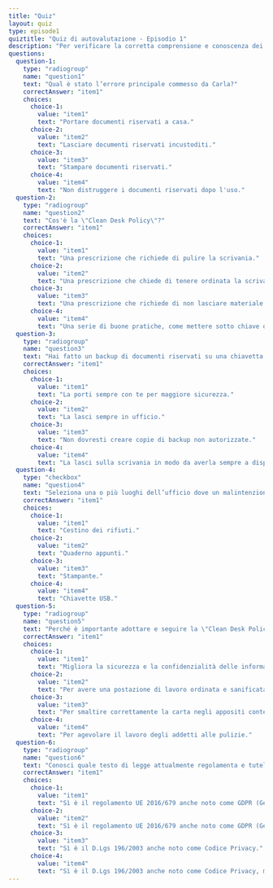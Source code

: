 ```yaml
---
title: "Quiz"
layout: quiz
type: episode1
quiztitle: "Quiz di autovalutazione - Episodio 1"
description: "Per verificare la corretta comprensione e conoscenza dei temi di Security Awareness trattati in questo corso, qui è possibile effettuare un test di autovalutazione!"
questions:
  question-1:
    type: "radiogroup"
    name: "question1"
    text: "Qual è stato l’errore principale commesso da Carla?"
    correctAnswer: "item1"
    choices:
      choice-1:
        value: "item1"
        text: "Portare documenti riservati a casa."
      choice-2:
        value: "item2"
        text: "Lasciare documenti riservati incustoditi."
      choice-3:
        value: "item3"
        text: "Stampare documenti riservati."
      choice-4:
        value: "item4"
        text: "Non distruggere i documenti riservati dopo l'uso."
  question-2:
    type: "radiogroup"
    name: "question2"
    text: "Cos'è la \"Clean Desk Policy\"?"
    correctAnswer: "item1"
    choices:
      choice-1:
        value: "item1"
        text: "Una prescrizione che richiede di pulire la scrivania."
      choice-2:
        value: "item2"
        text: "Una prescrizione che chiede di tenere ordinata la scrivania."
      choice-3:
        value: "item3"
        text: "Una prescrizione che richiede di non lasciare materiale sensibile incustodito sulla scrivania."
      choice-4:
        value: "item4"
        text: "Una serie di buone pratiche, come mettere sotto chiave documenti sensibili prima di lasciare l’ufficio."
  question-3:
    type: "radiogroup"
    name: "question3"
    text: "Hai fatto un backup di documenti riservati su una chiavetta USB:"
    correctAnswer: "item1"
    choices:
      choice-1:
        value: "item1"
        text: "La porti sempre con te per maggiore sicurezza."
      choice-2:
        value: "item2"
        text: "La lasci sempre in ufficio."
      choice-3:
        value: "item3"
        text: "Non dovresti creare copie di backup non autorizzate."
      choice-4:
        value: "item4"
        text: "La lasci sulla scrivania in modo da averla sempre a disposizione."
  question-4:
    type: "checkbox"
    name: "question4"
    text: "Seleziona una o più luoghi dell’ufficio dove un malintenzionato potrebbe accedere a dati riservati:"
    correctAnswer: "item1"
    choices:
      choice-1:
        value: "item1"
        text: "Cestino dei rifiuti."
      choice-2:
        value: "item2"
        text: "Quaderno appunti."
      choice-3:
        value: "item3"
        text: "Stampante."
      choice-4:
        value: "item4"
        text: "Chiavette USB."
  question-5:
    type: "radiogroup"
    name: "question5"
    text: "Perché è importante adottare e seguire la \"Clean Desk Policy\" o \"Politica della scrivania pulita\"?"
    correctAnswer: "item1"
    choices:
      choice-1:
        value: "item1"
        text: "Migliora la sicurezza e la confidenzialità delle informazioni trattate e crea un ambiente di lavoro più confortevole e meno stressante."
      choice-2:
        value: "item2"
        text: "Per avere una postazione di lavoro ordinata e sanificata."
      choice-3:
        value: "item3"
        text: "Per smaltire correttamente la carta negli appositi contenitori della raccolta differenziata."
      choice-4:
        value: "item4"
        text: "Per agevolare il lavoro degli addetti alle pulizie."
  question-6:
    type: "radiogroup"
    name: "question6"
    text: "Conosci quale testo di legge attualmente regolamenta e tutela le persone fisiche con riguardo al trattamento dei dati personali e la libera circolazione di tali dati?"
    correctAnswer: "item1"
    choices:
      choice-1:
        value: "item1"
        text: "Sì è il regolamento UE 2016/679 anche noto come GDPR (General Data Protection Regulation)."
      choice-2:
        value: "item2"
        text: "Sì è il regolamento UE 2016/679 anche noto come GDPR (General Data Protection Regulation), ma non si applica alle Pubbliche Amministrazioni."
      choice-3:
        value: "item3"
        text: "Sì è il D.Lgs 196/2003 anche noto come Codice Privacy."
      choice-4:
        value: "item4"
        text: "Sì è il D.Lgs 196/2003 anche noto come Codice Privacy, ma non si applica alle Pubbliche Amministrazioni."
---
```

